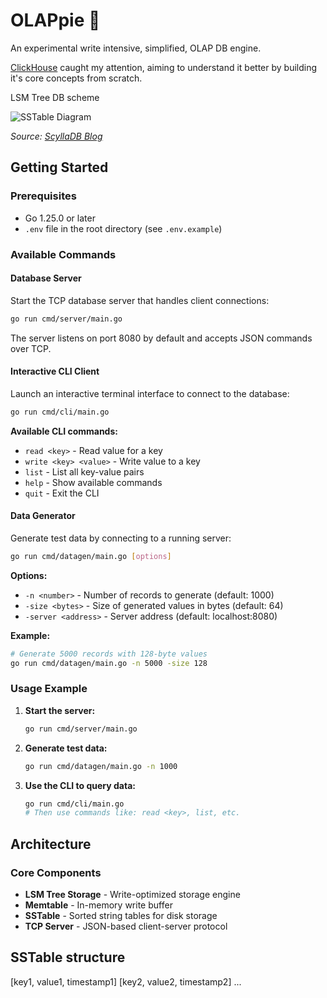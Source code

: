 # OLAPpie 🍰

An experimental write intensive, simplified, OLAP DB engine.

[ClickHouse](https://github.com/ClickHouse/ClickHouse) caught my attention, aiming to understand it better by building it's core concepts from scratch.

LSM Tree DB scheme

![SSTable Diagram](https://www.scylladb.com/wp-content/uploads/sstable-diagram.png)

*Source: [ScyllaDB Blog](https://www.scylladb.com/2019/09/17/what-the-sstable/)*

## Getting Started

### Prerequisites
- Go 1.25.0 or later
- `.env` file in the root directory (see `.env.example`)

### Available Commands

#### Database Server
Start the TCP database server that handles client connections:

```bash
go run cmd/server/main.go
```

The server listens on port 8080 by default and accepts JSON commands over TCP.

#### Interactive CLI Client
Launch an interactive terminal interface to connect to the database:

```bash
go run cmd/cli/main.go
```

**Available CLI commands:**
- `read <key>` - Read value for a key
- `write <key> <value>` - Write value to a key
- `list` - List all key-value pairs
- `help` - Show available commands
- `quit` - Exit the CLI

#### Data Generator
Generate test data by connecting to a running server:

```bash
go run cmd/datagen/main.go [options]
```

**Options:**
- `-n <number>` - Number of records to generate (default: 1000)
- `-size <bytes>` - Size of generated values in bytes (default: 64)
- `-server <address>` - Server address (default: localhost:8080)

**Example:**
```bash
# Generate 5000 records with 128-byte values
go run cmd/datagen/main.go -n 5000 -size 128
```

### Usage Example

1. **Start the server:**
   ```bash
   go run cmd/server/main.go
   ```

2. **Generate test data:**
   ```bash
   go run cmd/datagen/main.go -n 1000
   ```

3. **Use the CLI to query data:**
   ```bash
   go run cmd/cli/main.go
   # Then use commands like: read <key>, list, etc.
   ```

## Architecture

### Core Components
- **LSM Tree Storage** - Write-optimized storage engine
- **Memtable** - In-memory write buffer
- **SSTable** - Sorted string tables for disk storage
- **TCP Server** - JSON-based client-server protocol

## SSTable structure

[key1, value1, timestamp1]
[key2, value2, timestamp2]
...
